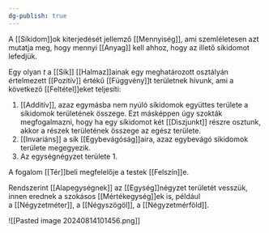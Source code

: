 ```yaml
---
dg-publish: true
---
```

A [[Síkidom]]ok kiterjedését jellemző [[Mennyiség]], ami szemléletesen azt mutatja meg, hogy mennyi [[Anyag]] kell ahhoz, hogy az illető síkidomot lefedjük. 

Egy olyan $t$ a [[Sík]] [[Halmaz]]ainak egy meghatározott osztályán értelmezett [[Pozitív]] értékű [[Függvény]]t területnek hívunk, ami a következő [[Feltétel]]eket teljesíti:
1. [[Additív]], azaz egymásba nem nyúló síkidomok együttes területe a síkidomok területének összege. Ezt másképpen úgy szokták megfogalmazni, hogy ha egy síkidomot két [[Diszjunkt]] részre osztunk, akkor a részek területének összege az egész területe.
2. [[Invariáns]] a sík [[Egybevágóság]]aira, azaz egybevágó síkidomok területe megegyezik.
3. Az egységnégyzet területe 1.

A fogalom [[Tér]]beli megfelelője a testek [[Felszín]]e. 

Rendszerint [[Alapegységnek]] az [[Egység]]négyzet területét vesszük, innen erednek a szokásos [[Mértékegység]]ek is, például a [[Négyzetméter]], a [[Négyszögöl]], a [[Négyzetmérföld]].

![[Pasted image 20240814101456.png]]